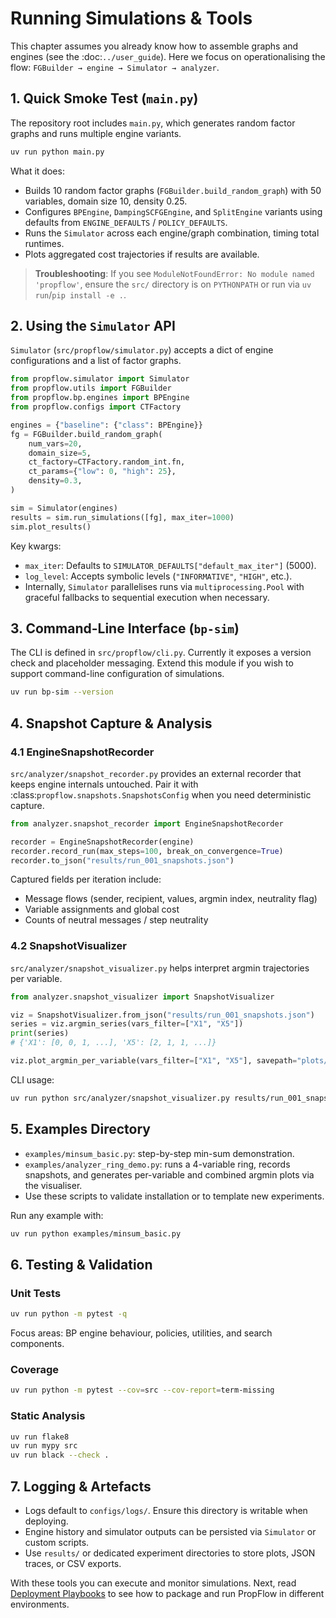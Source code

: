 # Running Simulations & Tools

This chapter assumes you already know how to assemble graphs and engines (see
the :doc:`../user_guide`). Here we focus on operationalising the flow:
``FGBuilder → engine → Simulator → analyzer``.

## 1. Quick Smoke Test (`main.py`)
The repository root includes `main.py`, which generates random factor graphs and runs multiple engine variants.

```bash
uv run python main.py
```

What it does:
- Builds 10 random factor graphs (`FGBuilder.build_random_graph`) with 50 variables, domain size 10, density 0.25.
- Configures `BPEngine`, `DampingSCFGEngine`, and `SplitEngine` variants using defaults from `ENGINE_DEFAULTS` / `POLICY_DEFAULTS`.
- Runs the `Simulator` across each engine/graph combination, timing total runtimes.
- Plots aggregated cost trajectories if results are available.

> **Troubleshooting**: If you see `ModuleNotFoundError: No module named 'propflow'`, ensure the `src/` directory is on `PYTHONPATH` or run via `uv run`/`pip install -e .`.

## 2. Using the `Simulator` API
`Simulator` (`src/propflow/simulator.py`) accepts a dict of engine configurations and a list of factor graphs.

```python
from propflow.simulator import Simulator
from propflow.utils import FGBuilder
from propflow.bp.engines import BPEngine
from propflow.configs import CTFactory

engines = {"baseline": {"class": BPEngine}}
fg = FGBuilder.build_random_graph(
    num_vars=20,
    domain_size=5,
    ct_factory=CTFactory.random_int.fn,
    ct_params={"low": 0, "high": 25},
    density=0.3,
)

sim = Simulator(engines)
results = sim.run_simulations([fg], max_iter=1000)
sim.plot_results()
```

Key kwargs:
- `max_iter`: Defaults to `SIMULATOR_DEFAULTS["default_max_iter"]` (5000).
- `log_level`: Accepts symbolic levels (`"INFORMATIVE"`, `"HIGH"`, etc.).
- Internally, `Simulator` parallelises runs via `multiprocessing.Pool` with graceful fallbacks to sequential execution when necessary.

## 3. Command-Line Interface (`bp-sim`)
The CLI is defined in `src/propflow/cli.py`. Currently it exposes a version check and placeholder messaging. Extend this module if you wish to support command-line configuration of simulations.

```bash
uv run bp-sim --version
```

## 4. Snapshot Capture & Analysis

### 4.1 EngineSnapshotRecorder
`src/analyzer/snapshot_recorder.py` provides an external recorder that keeps engine internals untouched. Pair it with :class:`propflow.snapshots.SnapshotsConfig` when you need deterministic capture.

```python
from analyzer.snapshot_recorder import EngineSnapshotRecorder

recorder = EngineSnapshotRecorder(engine)
recorder.record_run(max_steps=100, break_on_convergence=True)
recorder.to_json("results/run_001_snapshots.json")
```

Captured fields per iteration include:
- Message flows (sender, recipient, values, argmin index, neutrality flag)
- Variable assignments and global cost
- Counts of neutral messages / step neutrality

### 4.2 SnapshotVisualizer
`src/analyzer/snapshot_visualizer.py` helps interpret argmin trajectories per variable.

```python
from analyzer.snapshot_visualizer import SnapshotVisualizer

viz = SnapshotVisualizer.from_json("results/run_001_snapshots.json")
series = viz.argmin_series(vars_filter=["X1", "X5"])
print(series)
# {'X1': [0, 0, 1, ...], 'X5': [2, 1, 1, ...]}

viz.plot_argmin_per_variable(vars_filter=["X1", "X5"], savepath="plots/X15.png")
```

CLI usage:
```bash
uv run python src/analyzer/snapshot_visualizer.py results/run_001_snapshots.json --vars X1 X5 --save plots/X15.png
```

## 5. Examples Directory
- `examples/minsum_basic.py`: step-by-step min-sum demonstration.
- `examples/analyzer_ring_demo.py`: runs a 4-variable ring, records snapshots, and generates per-variable and combined argmin plots via the visualiser.
- Use these scripts to validate installation or to template new experiments.

Run any example with:
```bash
uv run python examples/minsum_basic.py
```

## 6. Testing & Validation

### Unit Tests
```bash
uv run python -m pytest -q
```
Focus areas: BP engine behaviour, policies, utilities, and search components.

### Coverage
```bash
uv run python -m pytest --cov=src --cov-report=term-missing
```

### Static Analysis
```bash
uv run flake8
uv run mypy src
uv run black --check .
```

## 7. Logging & Artefacts
- Logs default to `configs/logs/`. Ensure this directory is writable when deploying.
- Engine history and simulator outputs can be persisted via `Simulator` or custom scripts.
- Use `results/` or dedicated experiment directories to store plots, JSON traces, or CSV exports.

With these tools you can execute and monitor simulations. Next, read [Deployment Playbooks](04_deployment_playbooks.md) to see how to package and run PropFlow in different environments.
